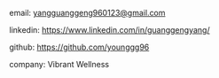 email: yangguanggeng960123@gmail.com

linkedin: https://www.linkedin.com/in/guanggengyang/

github: https://github.com/younggg96

company: Vibrant Wellness